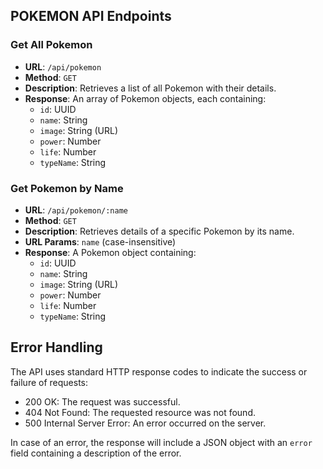 ## POKEMON API Endpoints

### Get All Pokemon

- **URL**: `/api/pokemon`
- **Method**: `GET`
- **Description**: Retrieves a list of all Pokemon with their details.
- **Response**: An array of Pokemon objects, each containing:
  - `id`: UUID
  - `name`: String
  - `image`: String (URL)
  - `power`: Number
  - `life`: Number
  - `typeName`: String

### Get Pokemon by Name

- **URL**: `/api/pokemon/:name`
- **Method**: `GET`
- **Description**: Retrieves details of a specific Pokemon by its name.
- **URL Params**: `name` (case-insensitive)
- **Response**: A Pokemon object containing:
  - `id`: UUID
  - `name`: String
  - `image`: String (URL)
  - `power`: Number
  - `life`: Number
  - `typeName`: String

## Error Handling

The API uses standard HTTP response codes to indicate the success or failure of requests:

- 200 OK: The request was successful.
- 404 Not Found: The requested resource was not found.
- 500 Internal Server Error: An error occurred on the server.

In case of an error, the response will include a JSON object with an `error` field containing a description of the error.
